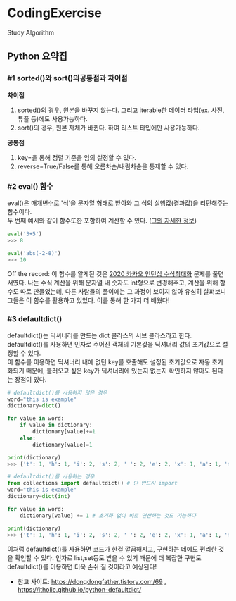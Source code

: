 # CodingExercise
Study Algorithm

## Python 요약집
### #1 sorted()와 sort()의공통점과 차이점
**차이점**
1. sorted()의 경우, 원본을 바꾸지 않는다. 그리고 iterable한 데이터 타입(ex. 사전, 튜플 등)에도 사용가능하다.
2. sort()의 경우, 원본 자체가 바뀐다. 하여 리스트 타입에만 사용가능하다.

**공통점**
1. key=<function>을 통해 정렬 기준을 임의 설정할 수 있다.
2. reverse=True/False를 통해 오름차순/내림차순을 통제할 수 있다.


### #2 eval() 함수
eval()은 매개변수로 '식'을 문자열 형태로 받아와 그 식의 실행값(결과값)을 리턴해주는 함수이다.<br>
두 번째 예시와 같이 함수또한 포함하여 계산할 수 있다. ([그외 자세한 정보](https://blockdmask.tistory.com/437))
```python
eval('3+5')
>>> 8

eval('abs(-2-8)')
>>> 10
```
Off the record: 이 함수를 알게된 것은 [2020 카카오 인턴십 수식최대화](https://programmers.co.kr/learn/courses/30/lessons/67257) 문제를 풀면서였다. 나는 수식 계산을 위해 문자열 내 숫자도 int형으로 변경해주고, 계산을 위해 함수도 따로 만들었는데, 다른 사람들의 풀이에는 그 과정이 보이지 않아 유심히 살펴보니 그들은 이 함수를 활용하고 있었다. 이를 통해 한 가지 더 배웠다!


### #3 defaultdict()
defaultdict()는 딕셔너리를 만드는 dict 클라스의 서브 클라스라고 한다.<br>
defaultdict()를 사용하면 인자로 주어진 객체의 기본값을 딕셔너리 값의 초기값으로 설정할 수 있다.<br>
이 함수를 이용하면 딕셔너리 내에 없던 key를 호출해도 설정된 초기값으로 자동 초기화되기 때문에, 불러오고 싶은 key가 딕셔너리에 있는지 없는지 확인하지 않아도 된다는 장점이 있다. 
```python
# defaultdict()를 사용하지 않은 경우
word="this is example"
dictionary=dict()

for value in word:
	if value in dictionary:
		dictionary[value]+=1
	else:
		dictionary[value]=1

print(dictionary)
>>> {'t': 1, 'h': 1, 'i': 2, 's': 2, ' ': 2, 'e': 2, 'x': 1, 'a': 1, 'm': 1, 'p': 1, 'l': 1}
```
```python
# defaultdict()를 사용하는 경우
from collections import defaultdict() # 단 반드시 import
word="this is example"
dictionary=dict(int)

for value in word:
	dictionary[value] += 1 # 초기화 없이 바로 연산하는 것도 가능하다

print(dictionary)
>>> {'t': 1, 'h': 1, 'i': 2, 's': 2, ' ': 2, 'e': 2, 'x': 1, 'a': 1, 'm': 1, 'p': 1, 'l': 1}
```
이처럼 defaultdict()를 사용하면 코드가 한결 깔끔해지고, 구현하는 데에도 편리한 것을 확인할 수 있다. 인자로 list,set등도 받을 수 있기 때문에 더 복잡한 구현도 defaultdict()를 이용하면 더욱 손쉬 질 것이라고 예상된다!
* 참고 사이트: https://dongdongfather.tistory.com/69 , https://itholic.github.io/python-defaultdict/
